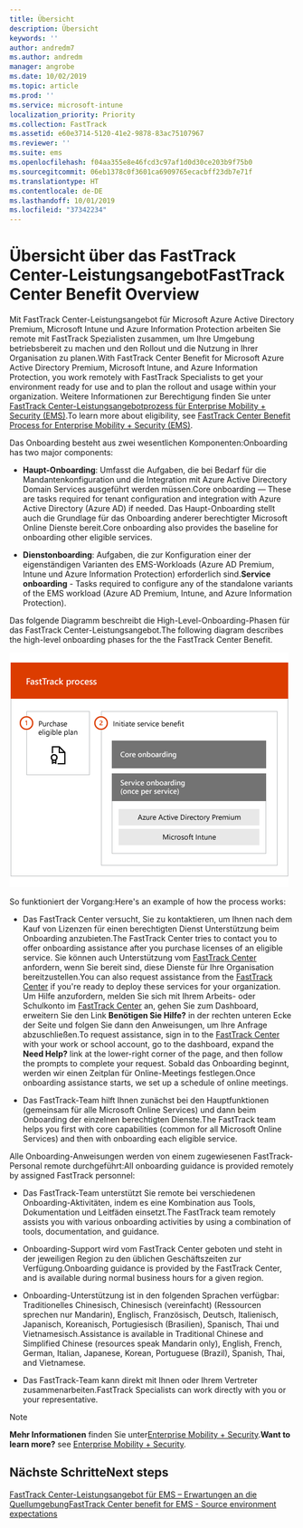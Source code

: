 ```yaml
---
title: Übersicht
description: Übersicht
keywords: ''
author: andredm7
ms.author: andredm
manager: angrobe
ms.date: 10/02/2019
ms.topic: article
ms.prod: ''
ms.service: microsoft-intune
localization_priority: Priority
ms.collection: FastTrack
ms.assetid: e60e3714-5120-41e2-9878-83ac75107967
ms.reviewer: ''
ms.suite: ems
ms.openlocfilehash: f04aa355e8e46fcd3c97af1d0d30ce203b9f75b0
ms.sourcegitcommit: 06eb1378c0f3601ca6909765ecacbff23db7e71f
ms.translationtype: HT
ms.contentlocale: de-DE
ms.lasthandoff: 10/01/2019
ms.locfileid: "37342234"
---
```

# <a name="fasttrack-center-benefit-overview"></a><span data-ttu-id="fbe5f-103">Übersicht über das FastTrack Center-Leistungsangebot</span><span class="sxs-lookup"><span data-stu-id="fbe5f-103">FastTrack Center Benefit Overview</span></span>

<span data-ttu-id="fbe5f-104">Mit FastTrack Center-Leistungsangebot für Microsoft Azure Active Directory Premium, Microsoft Intune und Azure Information Protection arbeiten Sie remote mit FastTrack Spezialisten zusammen, um Ihre Umgebung betriebsbereit zu machen und den Rollout und die Nutzung in Ihrer Organisation zu planen.</span><span class="sxs-lookup"><span data-stu-id="fbe5f-104">With FastTrack Center Benefit for Microsoft Azure Active Directory Premium, Microsoft Intune, and Azure Information Protection, you work remotely with FastTrack Specialists to get your environment ready for use and to plan the rollout and usage within your organization.</span></span> <span data-ttu-id="fbe5f-105">Weitere Informationen zur Berechtigung finden Sie unter [FastTrack Center-Leistungsangebotprozess für Enterprise Mobility + Security (EMS)](EMS-fasttrack-process.md).</span><span class="sxs-lookup"><span data-stu-id="fbe5f-105">To learn more about eligibility, see [FastTrack Center Benefit Process for Enterprise Mobility + Security (EMS)](EMS-fasttrack-process.md).</span></span>

<span data-ttu-id="fbe5f-106">Das Onboarding besteht aus zwei wesentlichen Komponenten:</span><span class="sxs-lookup"><span data-stu-id="fbe5f-106">Onboarding has two major components:</span></span>

-   <span data-ttu-id="fbe5f-107">**Haupt-Onboarding**: Umfasst die Aufgaben, die bei Bedarf für die Mandantenkonfiguration und die Integration mit Azure Active Directory Domain Services ausgeführt werden müssen.</span><span class="sxs-lookup"><span data-stu-id="fbe5f-107">Core onboarding — These are tasks required for tenant configuration and integration with Azure Active Directory (Azure AD) if needed.</span></span> <span data-ttu-id="fbe5f-108">Das Haupt-Onboarding stellt auch die Grundlage für das Onboarding anderer berechtigter Microsoft Online Dienste bereit.</span><span class="sxs-lookup"><span data-stu-id="fbe5f-108">Core onboarding also provides the baseline for onboarding other eligible services.</span></span>

-   <span data-ttu-id="fbe5f-109">**Dienstonboarding**: Aufgaben, die zur Konfiguration einer der eigenständigen Varianten des EMS-Workloads (Azure AD Premium, Intune und Azure Information Protection) erforderlich sind.</span><span class="sxs-lookup"><span data-stu-id="fbe5f-109">**Service onboarding** - Tasks required to configure any of the standalone variants of the EMS workload (Azure AD Premium, Intune, and Azure Information Protection).</span></span>

<span data-ttu-id="fbe5f-110">Das folgende Diagramm beschreibt die High-Level-Onboarding-Phasen für das FastTrack Center-Leistungsangebot.</span><span class="sxs-lookup"><span data-stu-id="fbe5f-110">The following diagram describes the high-level onboarding phases for the the FastTrack Center Benefit.</span></span>

![Die hochrangigen Onboarding-Phasen der Nutzung des FastTrack Center-Leistungsangebot.](./media/ft-onboarding-process.png)

<span data-ttu-id="fbe5f-112">So funktioniert der Vorgang:</span><span class="sxs-lookup"><span data-stu-id="fbe5f-112">Here's an example of how the process works:</span></span>

- <span data-ttu-id="fbe5f-113">Das FastTrack Center versucht, Sie zu kontaktieren, um Ihnen nach dem Kauf von Lizenzen für einen berechtigten Dienst Unterstützung beim Onboarding anzubieten.</span><span class="sxs-lookup"><span data-stu-id="fbe5f-113">The FastTrack Center tries to contact you to offer onboarding assistance after you purchase licenses of an eligible service.</span></span> <span data-ttu-id="fbe5f-114">Sie können auch Unterstützung vom [FastTrack Center](https://go.microsoft.com/fwlink/?linkid=780698) anfordern, wenn Sie bereit sind, diese Dienste für Ihre Organisation bereitzustellen.</span><span class="sxs-lookup"><span data-stu-id="fbe5f-114">You can also request assistance from the [FastTrack Center](https://go.microsoft.com/fwlink/?linkid=780698) if you're ready to deploy these services for your organization.</span></span> <span data-ttu-id="fbe5f-115">Um Hilfe anzufordern, melden Sie sich mit Ihrem Arbeits- oder Schulkonto im [FastTrack Center](https://go.microsoft.com/fwlink/?linkid=780698) an, gehen Sie zum Dashboard, erweitern Sie den Link **Benötigen Sie Hilfe?** in der rechten unteren Ecke der Seite und folgen Sie dann den Anweisungen, um Ihre Anfrage abzuschließen.</span><span class="sxs-lookup"><span data-stu-id="fbe5f-115">To request assistance, sign in to the [FastTrack Center](https://go.microsoft.com/fwlink/?linkid=780698) with your work or school account, go to the dashboard, expand the **Need Help?** link at the lower-right corner of the page, and then follow the prompts to complete your request.</span></span> <span data-ttu-id="fbe5f-116">Sobald das Onboarding beginnt, werden wir einen Zeitplan für Online-Meetings festlegen.</span><span class="sxs-lookup"><span data-stu-id="fbe5f-116">Once onboarding assistance starts, we set up a schedule of online meetings.</span></span>

-   <span data-ttu-id="fbe5f-117">Das FastTrack-Team hilft Ihnen zunächst bei den Hauptfunktionen (gemeinsam für alle Microsoft Online Services) und dann beim Onboarding der einzelnen berechtigten Dienste.</span><span class="sxs-lookup"><span data-stu-id="fbe5f-117">The FastTrack team helps you first with core capabilities (common for all Microsoft Online Services) and then with onboarding each eligible service.</span></span>

<span data-ttu-id="fbe5f-118">Alle Onboarding-Anweisungen werden von einem zugewiesenen FastTrack-Personal remote durchgeführt:</span><span class="sxs-lookup"><span data-stu-id="fbe5f-118">All onboarding guidance is provided remotely by assigned FastTrack personnel:</span></span>

-   <span data-ttu-id="fbe5f-119">Das FastTrack-Team unterstützt Sie remote bei verschiedenen Onboarding-Aktivitäten, indem es eine Kombination aus Tools, Dokumentation und Leitfäden einsetzt.</span><span class="sxs-lookup"><span data-stu-id="fbe5f-119">The FastTrack team remotely assists you with various onboarding activities by using a combination of tools, documentation, and guidance.</span></span>

-   <span data-ttu-id="fbe5f-120">Onboarding-Support wird vom FastTrack Center geboten und steht in der jeweiligen Region zu den üblichen Geschäftszeiten zur Verfügung.</span><span class="sxs-lookup"><span data-stu-id="fbe5f-120">Onboarding guidance is provided by the FastTrack Center, and is available during normal business hours for a given region.</span></span>

-   <span data-ttu-id="fbe5f-121">Onboarding-Unterstützung ist in den folgenden Sprachen verfügbar: Traditionelles Chinesisch, Chinesisch (vereinfacht) (Ressourcen sprechen nur Mandarin), Englisch, Französisch, Deutsch, Italienisch, Japanisch, Koreanisch, Portugiesisch (Brasilien), Spanisch, Thai und Vietnamesisch.</span><span class="sxs-lookup"><span data-stu-id="fbe5f-121">Assistance is available in Traditional Chinese and Simplified Chinese (resources speak Mandarin only), English, French, German, Italian, Japanese, Korean, Portuguese (Brazil), Spanish, Thai, and Vietnamese.</span></span>

-   <span data-ttu-id="fbe5f-122">Das FastTrack-Team kann direkt mit Ihnen oder Ihrem Vertreter zusammenarbeiten.</span><span class="sxs-lookup"><span data-stu-id="fbe5f-122">FastTrack Specialists can work directly with you or your representative.</span></span>

> [!NOTE]
> <span data-ttu-id="fbe5f-123">**Mehr Informationen** finden Sie unter[Enterprise Mobility + Security](https://www.microsoft.com/cloud-platform/enterprise-mobility).</span><span class="sxs-lookup"><span data-stu-id="fbe5f-123">**Want to learn more?** see [Enterprise Mobility + Security](https://www.microsoft.com/cloud-platform/enterprise-mobility).</span></span>

## <a name="next-steps"></a><span data-ttu-id="fbe5f-124">Nächste Schritte</span><span class="sxs-lookup"><span data-stu-id="fbe5f-124">Next steps</span></span>

[<span data-ttu-id="fbe5f-125">FastTrack Center-Leistungsangebot für EMS – Erwartungen an die Quellumgebung</span><span class="sxs-lookup"><span data-stu-id="fbe5f-125">FastTrack Center benefit for EMS - Source environment expectations</span></span>](EMS-source-environment-expectations.md)
